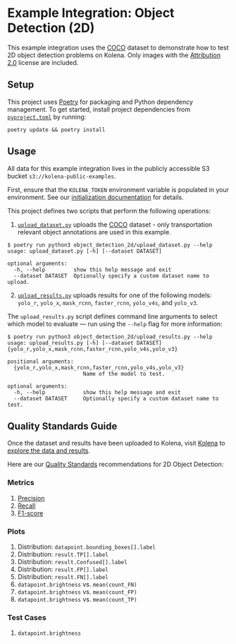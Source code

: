 # Example Integration: Object Detection (2D)

This example integration uses the [COCO](https://cocodataset.org/#overview) dataset to demonstrate how to test 2D
object detection problems on Kolena. Only images with the
[Attribution 2.0](https://creativecommons.org/licenses/by/2.0/) license are included.

## Setup

This project uses [Poetry](https://python-poetry.org/) for packaging and Python dependency management. To get started,
install project dependencies from [`pyproject.toml`](./pyproject.toml) by running:

```shell
poetry update && poetry install
```

## Usage

All data for this example integration lives in the publicly accessible S3 bucket `s3://kolena-public-examples`.

First, ensure that the `KOLENA_TOKEN` environment variable is populated in your environment. See our
[initialization documentation](https://docs.kolena.io/installing-kolena/#initialization) for details.

This project defines two scripts that perform the following operations:

1. [`upload_dataset.py`](object_detection_2d/upload_dataset.py) uploads the [COCO](https://cocodataset.org/#overview) dataset - only transportation relevant object annotations are used in this example.

```shell
$ poetry run python3 object_detection_2d/upload_dataset.py --help
usage: upload_dataset.py [-h] [--dataset DATASET]

optional arguments:
  -h, --help         show this help message and exit
  --dataset DATASET  Optionally specify a custom dataset name to upload.
```

2. [`upload_results.py`](object_detection_2d/upload_results.py) uploads results for one of the following models: `yolo_r`, `yolo_x`, `mask_rcnn`, `faster_rcnn`, `yolo_v4s`, and `yolo_v3`.

The `upload_results.py` script defines command line arguments to select which model to evaluate — run using the
`--help` flag for more information:

```shell
$ poetry run python3 object_detection_2d/upload_results.py --help
usage: upload_results.py [-h] [--dataset DATASET] {yolo_r,yolo_x,mask_rcnn,faster_rcnn,yolo_v4s,yolo_v3}

positional arguments:
  {yolo_r,yolo_x,mask_rcnn,faster_rcnn,yolo_v4s,yolo_v3}
                        Name of the model to test.

optional arguments:
  -h, --help            show this help message and exit
  --dataset DATASET     Optionally specify a custom dataset name to test.
```

## Quality Standards Guide

Once the dataset and results have been uploaded to Kolena, visit [Kolena](https://app.kolena.io/redirect/) to
[explore the data and results](https://docs.kolena.io/dataset/quickstart/#step-3-explore-data-and-results).

Here are our [Quality Standards](https://docs.kolena.io/dataset/core-concepts/quality-standard/) recommendations for 2D Object Detection:

### Metrics
1. [Precision](https://docs.kolena.io/metrics/precision)
2. [Recall](https://docs.kolena.io/metrics/recall)
3. [F1-score](https://docs.kolena.io/metrics/f1-score)

### Plots
1. Distribution: `datapoint.bounding_boxes[].label`
2. Distribution: `result.TP[].label`
3. Distribution: `result.Confused[].label`
4. Distribution: `result.FP[].label`
5. Distribution: `result.FN[].label`
6. `datapoint.brightness` vs. `mean(count_FN)`
7. `datapoint.brightness` vs. `mean(count_FP)`
8. `datapoint.brightness` vs. `mean(count_TP)`

### Test Cases
1. `datapoint.brightness`
